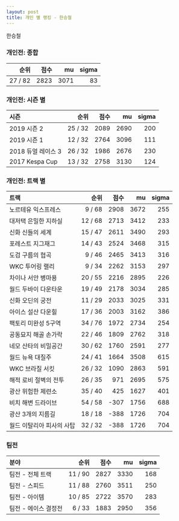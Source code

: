 ```yaml
---
layout: post
title: 개인 별 랭킹 - 한승철
---
```


한승철

### 개인전: 종합

| 순위 | 점수 | mu | sigma |
|---:|---:|---:|---:|
| 27 / 82 | 2823 | 3071 | 83 |

### 개인전: 시즌 별

| 시즌 | 순위 | 점수 | mu | sigma |
|:---|---:|---:|---:|---:|
| 2019 시즌 2 | 25 / 32 | 2089 | 2690 | 200 |
| 2019 시즌 1 | 12 / 32 | 2764 | 3096 | 111 |
| 2018 듀얼 레이스 3 | 26 / 32 | 1986 | 2676 | 230 |
| 2017 Kespa Cup | 13 / 32 | 2758 | 3130 | 124 |

### 개인전: 트랙 별

| 트랙 | 순위 | 점수 | mu | sigma |
|:---|---:|---:|---:|---:|
| 노르테유 익스프레스 | 9 / 68 | 2908 | 3672 | 255 |
| 대저택 은밀한 지하실 | 12 / 68 | 2713 | 3412 | 233 |
| 신화 신들의 세계 | 15 / 47 | 2611 | 3490 | 293 |
| 포레스트 지그재그 | 14 / 43 | 2524 | 3468 | 315 |
| 도검 구름의 협곡 | 9 / 46 | 2465 | 3413 | 316 |
| WKC 투어링 랠리 | 9 / 34 | 2262 | 3153 | 297 |
| 차이나 서안 병마용 | 20 / 55 | 2216 | 2895 | 226 |
| 월드 두바이 다운타운 | 19 / 49 | 2178 | 3034 | 285 |
| 신화 오딘의 궁전 | 11 / 29 | 2033 | 3025 | 331 |
| 아이스 설산 다운힐 | 17 / 36 | 2003 | 3162 | 386 |
| 팩토리 미완성 5구역 | 34 / 76 | 1972 | 2734 | 254 |
| 공동묘지 해골 손가락 | 22 / 46 | 1809 | 2762 | 318 |
| 네모 산타의 비밀공간 | 30 / 62 | 1760 | 2591 | 277 |
| 월드 뉴욕 대질주 | 24 / 41 | 1664 | 3508 | 615 |
| WKC 브라질 서킷 | 26 / 32 | 1090 | 2863 | 591 |
| 해적 로비 절벽의 전투 | 26 / 35 | 971 | 2695 | 575 |
| 광산 위험한 제련소 | 35 / 40 | 425 | 1627 | 401 |
| 비치 해변 드라이브 | 54 / 58 | -307 | 1756 | 688 |
| 광산 3개의 지름길 | 18 / 18 | -388 | 1726 | 704 |
| 월드 이탈리아 피사의 사탑 | 32 / 32 | -388 | 1726 | 704 |

### 팀전

| 분야 | 순위 | 점수 | mu | sigma |
|:---|---:|---:|---:|---:|
| 팀전 - 전체 트랙 | 11 / 90 | 2827 | 3330 | 168 |
| 팀전 - 스피드 | 11 / 88 | 2760 | 3511 | 250 |
| 팀전 - 아이템 | 10 / 85 | 2722 | 3570 | 283 |
| 팀전 - 에이스 결정전 | 6 / 33 | 1883 | 2950 | 356 |
